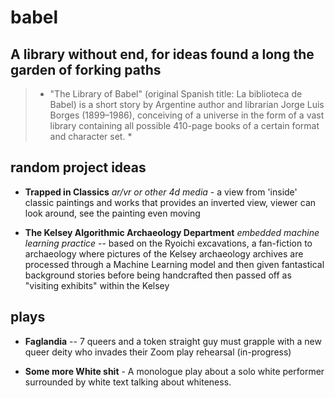 # babel

## A library without end, for ideas found a long the garden of forking paths

> * "The Library of Babel" (original Spanish title: La biblioteca de Babel) is a short story by Argentine author and librarian Jorge Luis Borges (1899–1986), conceiving of a universe in the form of a vast library containing all possible 410-page books of a certain format and character set. *

## random project ideas

* **Trapped in Classics** *ar/vr or other 4d media* - a view from 'inside' classic paintings and works that provides an inverted view, viewer can look around, see the painting even moving

* **The Kelsey Algorithmic Archaeology Department** *embedded machine learning practice* -- based on the Ryoichi excavations, a fan-fiction to archaeology where pictures of the Kelsey archaeology archives are processed through a Machine Learning model and then given fantastical background stories before being handcrafted then passed off as "visiting exhibits" within the Kelsey

## plays

* **Faglandia** -- 7 queers and a token straight guy must grapple with a new queer deity who invades their Zoom play rehearsal
(in-progress)

* **Some more White shit** - A monologue play about a solo white performer surrounded by white text talking about whiteness.
